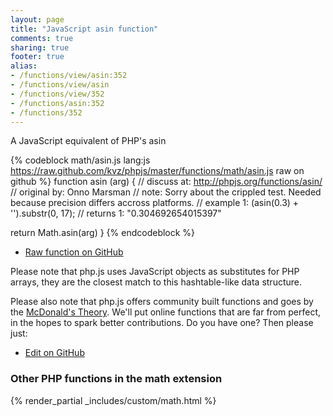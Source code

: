 ```yaml
---
layout: page
title: "JavaScript asin function"
comments: true
sharing: true
footer: true
alias:
- /functions/view/asin:352
- /functions/view/asin
- /functions/view/352
- /functions/asin:352
- /functions/352
---
```

<!-- Generated by Rakefile:build -->
A JavaScript equivalent of PHP's asin

{% codeblock math/asin.js lang:js https://raw.github.com/kvz/phpjs/master/functions/math/asin.js raw on github %}
function asin (arg) {
  //  discuss at: http://phpjs.org/functions/asin/
  // original by: Onno Marsman
  //        note: Sorry about the crippled test. Needed because precision differs accross platforms.
  //   example 1: (asin(0.3) + '').substr(0, 17);
  //   returns 1: "0.304692654015397"

  return Math.asin(arg)
}
{% endcodeblock %}

 - [Raw function on GitHub](https://github.com/kvz/phpjs/blob/master/functions/math/asin.js)

Please note that php.js uses JavaScript objects as substitutes for PHP arrays, they are 
the closest match to this hashtable-like data structure. 

Please also note that php.js offers community built functions and goes by the 
[McDonald's Theory](https://medium.com/what-i-learned-building/9216e1c9da7d). We'll put online 
functions that are far from perfect, in the hopes to spark better contributions. 
Do you have one? Then please just: 

 - [Edit on GitHub](https://github.com/kvz/phpjs/edit/master/functions/math/asin.js)


### Other PHP functions in the math extension
{% render_partial _includes/custom/math.html %}
